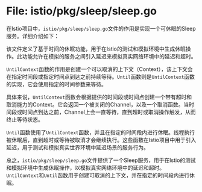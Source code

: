 # File: istio/pkg/sleep/sleep.go

在Istio项目中，`istio/pkg/sleep/sleep.go`文件的作用是实现一个可休眠的Sleep服务。详细介绍如下：

该文件定义了基于时间的休眠功能，用于在Istio的测试和模拟环境中生成休眠操作。此功能允许在模拟的服务之间引入延迟来模拟真实网络环境中的延迟和超时。

`UntilContext`函数的作用是创建一个可以取消的上下文（Context），该上下文会在指定时间段或指定时间点到达之前持续等待。`Until`函数则是`UntilContext`函数的实现，它会使用指定的时间参数来等待。

具体来说，`UntilContext`函数会根据提供的时间段或时间点创建一个带有超时和取消能力的Context。它会返回一个被关闭的Channel，以及一个取消函数。当时间段或时间点到达之前，Channel上会一直等待，直到超时或取消操作触发，从而终止等待状态。

`Until`函数使用了`UntilContext`函数，并且在指定的时间段内进行休眠。线程执行被休眠后，直到超时或等待被取消才会继续执行。这些函数在Istio项目中用于引入延迟，用于测试和模拟真实世界环境中延迟场景的服务行为。

总之，`istio/pkg/sleep/sleep.go`文件提供了一个Sleep服务，用于在Istio的测试和模拟环境中生成休眠操作，以模拟真实网络环境中的延迟和超时。`UntilContext`和`Until`函数用于创建可取消的上下文，并在指定的时间段内进行休眠。


